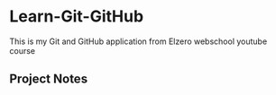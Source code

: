 # Learn-Git-GitHub
This is my Git and GitHub application from Elzero webschool  youtube course


## Project Notes
